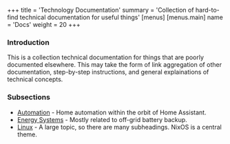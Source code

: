 +++
title = 'Technology Documentation'
summary = 'Collection of hard-to-find technical documentation for useful things'
[menus]
  [menus.main]
    name = 'Docs'
    weight = 20
+++

### Introduction

This is a collection technical documentation for things that are poorly documented elsewhere.  This may take the form of link aggregation of other documentation, step-by-step instructions, and general explainations of technical concepts.

### Subsections

* [Automation](automation) - Home automation within the orbit of Home Assistant.
* [Energy Systems](energy-systems) - Mostly related to off-grid battery backup.
* [Linux](linux) - A large topic, so there are many subheadings.  NixOS is a central theme.
